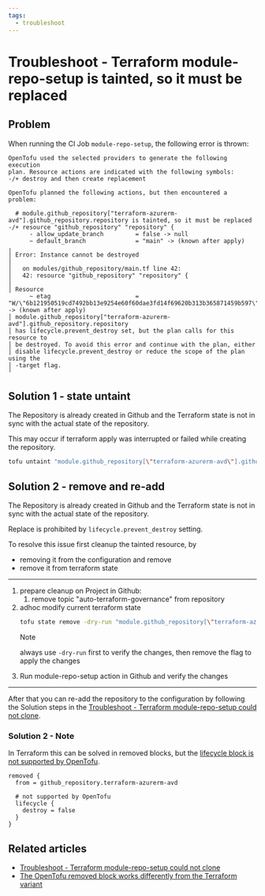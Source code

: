 ```yaml
---
tags:
  - troubleshoot
---
```


# Troubleshoot - Terraform module-repo-setup is tainted, so it must be replaced

## Problem

<!--
Describe the problem as the user would experience it. For example "Level 7
printer is flashing red and wont print".
-->

When running the CI Job `module-repo-setup`, the following error is thrown:

```plain
OpenTofu used the selected providers to generate the following execution
plan. Resource actions are indicated with the following symbols:
-/+ destroy and then create replacement

OpenTofu planned the following actions, but then encountered a problem:

  # module.github_repository["terraform-azurerm-avd"].github_repository.repository is tainted, so it must be replaced
-/+ resource "github_repository" "repository" {
      - allow_update_branch         = false -> null
      ~ default_branch              = "main" -> (known after apply)
╷
│ Error: Instance cannot be destroyed
│ 
│   on modules/github_repository/main.tf line 42:
│   42: resource "github_repository" "repository" {
│ 
│ Resource
      ~ etag                        = "W/\"6b121950519cd7492bb13e9254e60f60dae3fd14f69620b313b365871459b597\"" -> (known after apply)
│ module.github_repository["terraform-azurerm-avd"].github_repository.repository
│ has lifecycle.prevent_destroy set, but the plan calls for this resource to
│ be destroyed. To avoid this error and continue with the plan, either
│ disable lifecycle.prevent_destroy or reduce the scope of the plan using the
│ -target flag.
╵
```

## Solution 1 - state untaint

The Repository is already created in Github and the Terraform state is not in sync with the actual state of the repository.

This may occur if terraform apply was interrupted or failed while creating the repository.

```bash
tofu untaint "module.github_repository[\"terraform-azurerm-avd\"].github_repository.repository"
```

## Solution 2 - remove and re-add

<!--
Provide steps that the user can take to solve the problem. For example "The
level 7 printer will flash red when it is out of paper. Add paper to tray 1".
-->

The Repository is already created in Github and the Terraform state is not in sync with the actual state of the repository.

Replace is prohibited by `lifecycle.prevent_destroy` setting.

To resolve this issue first cleanup the tainted resource, by

- removing it from the configuration and remove
- remove it from terraform state

---
1. prepare cleanup on Project in Github:
   1. remove topic "auto-terraform-governance" from repository
2. adhoc modify current terraform state
   ```bash
   tofu state remove -dry-run "module.github_repository[\"terraform-azurerm-avd\"]"
   ```
   > [!NOTE]
   > always use `-dry-run` first to verify the changes, then remove the flag to apply the changes
3. Run module-repo-setup action in Github and verify the changes

---
After that you can re-add the repository to the configuration by following the Solution steps in the [Troubleshoot - Terraform module-repo-setup could not clone][related-troubleshoot].

### Solution 2 - Note

In Terraform this can be solved in removed blocks, but the [lifecycle block is not supported by OpenTofu][open-tofu-removed-block].

```hcl
removed {
  from = github_repository.terraform-azurerm-avd
  
  # not supported by OpenTofu
  lifecycle {
    destroy = false
  }
}
```

## Related articles

<!-- List related articles here -->

- [Troubleshoot - Terraform module-repo-setup could not clone][related-troubleshoot]
- [The OpenTofu removed block works differently from the Terraform variant][open-tofu-removed-block]

<!-- Put link references here -->

[related-troubleshoot]: <./Troubleshoot%20-%20Terraform%20module-repo-setup%20could%20not%20clone.md#solution>
[open-tofu-removed-block]: <https://github.com/opentofu/opentofu/blob/de9fb7ccca5d02b7b675a036993bc5edcbd28c05/website/docs/intro/migration/terraform-1.8.mdx#removed-block>
